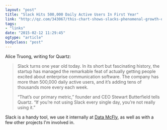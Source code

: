 ```yaml
---
layout: "post"
title: "Slack Hits 500,000 Daily Active Users In First Year"
link: "http://qz.com/343067/this-chart-shows-slacks-phenomenal-growth-one-year-after-launch/"
tags: 
- "links"
date: "2015-02-12 11:29:45"
ogtype: "article"
bodyclass: "post"
---
```


Alice Truong, writing for Quartz:

>Slack turns one year old today. In its short but fascinating history, the startup has managed the remarkable feat of actually getting people excited about enterprise communication software. The company has more than 500,000 daily active users, and it’s adding tens of thousands more every each week.
>
>“That’s our primary metric,” founder and CEO Stewart Butterfield tells Quartz. “If you’re not using Slack every single day, you’re not really using it.”

Slack is a handy tool, we use it internally at [Data McFly](http://datamcfly.com/), as well as with a few other projects I'm involved in.